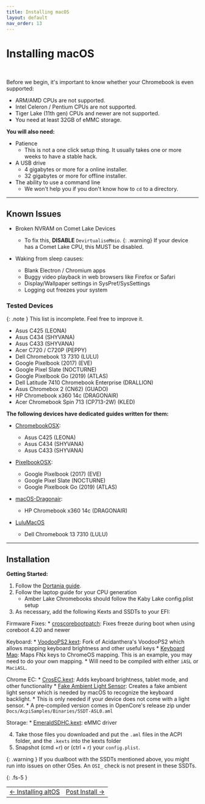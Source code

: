 ```yaml
---
title: Installing macOS
layout: default
nav_order: 13
---
```


# Installing macOS

<br>

Before we begin, it's important to know whether your Chromebook is even supported:
- ARM/AMD CPUs are not supported.
- Intel Celeron / Pentium CPUs are not supported.
- Tiger Lake (11th gen) CPUs and newer are not supported.
- You need at least 32GB of eMMC storage.

**You will also need:**
* Patience 
    * This is not a one click setup thing. It usually takes one or more weeks to have a stable hack.
* A USB drive 
  	* 4 gigabytes or more for a online installer.
  	* 32 gigabytes or more for offline installer.
* The ability to use a command line
  	* We won't help you if you don't know how to `cd` to a directory.

---

## Known Issues

- Broken NVRAM on Comet Lake Devices
   	- To fix this, **DISABLE** `DevirtualiseMmio`.
   	{: .warning}
   	If your device has a Comet Lake CPU, this MUST be disabled.
    
- Waking from sleep causes:
   - Blank Electron / Chromium apps
   - Buggy video playback in web browsers like Firefox or Safari
   - Display/Wallpaper settings in SysPref/SysSettings
   - Logging out freezes your system

### Tested Devices

{: .note }
This list is incomplete. Feel free to improve it.

- Asus C425 (LEONA)
- Asus C434 (SHYVANA)
- Asus C433 (SHYVANA)
- Acer C720 / C720P (PEPPY)
- Dell Chromebook 13 7310 (LULU)
- Google Pixelbook (2017) (EVE)
- Google Pixel Slate (NOCTURNE)
- Google Pixelbook Go (2019) (ATLAS)
- Dell Latitude 7410 Chromebook Enterprise (DRALLION)
- Asus Chromebox 2 (CN62) (GUADO)
- HP Chromebook x360 14c (DRAGONAIR)
- Acer Chromebook Spin 713 (CP713-2W) (KLED)

**The following devices have dedicated guides written for them:**

* [ChromebookOSX](https://github.com/meghan06/ChromebookOSX):
   * Asus C425 (LEONA)
   * Asus C434 (SHYVANA)
   * Asus C433 (SHYVANA)

* [PixelbookOSX](https://github.com/olm3ca/PixelbookOSX):
   * Google Pixelbook (2017) (EVE)
   * Google Pixel Slate	(NOCTURNE)
   * Google Pixelbook Go (2019) (ATLAS)

* [macOS-Dragonair](https://github.com/mine-man3000/macOS-Dragonair):
   * HP Chromebook x360 14c (DRAGONAIR)

* [LuluMacOS](https://isi95010.github.io/LuluMacOS/)
  * Dell Chromebook 13 7310 (LULU)

---

## Installation

**Getting Started:**

1. Follow the [Dortania guide](https://dortania.github.io/OpenCore-Install-Guide).
2. Follow the laptop guide for your CPU generation
	* Amber Lake Chromebooks should follow the Kaby Lake config.plist setup
3. As necessary, add the following Kexts and SSDTs to your EFI:

Firmware Fixes:
  	* [croscorebootpatch](https://github.com/meghan06/croscorebootpatch): Fixes freeze during boot when using coreboot 4.20 and newer

Keyboard:
	* [VoodooPS2.kext](https://github.com/1Revenger1/VoodooPS2/releases): Fork of Acidanthera's VoodooPS2 which allows mapping keyboard brightness and other useful keys
	* [Keyboard Map](https://github.com/1Revenger1/Acer-Spin-713-Hackintosh/blob/main/src/ACPI/SSDT-ChromeKeys.dsl): Maps FNx keys to ChromeOS mapping. This is an example, you may need to do your own mapping.
  	* Will need to be compiled with either `iASL` or `MaciASL`.

Chrome EC:
	* [CrosEC.kext](https://github.com/1Revenger1/CrosEC/releases): Adds keyboard brightness, tablet mode, and other functionality
	* [Fake Ambient Light Sensor](https://github.com/acidanthera/OpenCorePkg/blob/master/Docs/AcpiSamples/Source/SSDT-ALS0.dsl): Creates a fake ambient light sensor which is needed by macOS to recognize the keyboard backlight.
  	* This is only needed if your device does not come with a light sensor.
  	* A pre-compiled version comes in OpenCore's release zip under `Docs/AcpiSamples/Binaries/SSDT-ASL0.aml`

Storage:
  	* [EmeraldSDHC.kext](https://github.com/acidanthera/EmeraldSDHC/releases): eMMC driver

4. Take those files you downloaded and put the `.aml` files in the ACPI folder, and the `.kexts` into the kexts folder
5. Snapshot (cmd +r) or (ctrl + r) your `config.plist`. 

{: .warning }
If you dualboot with the SSDTs mentioned above, you might run into issues on other OSes. An `OSI_` check is not present in these SSDTs.

{: .fs-5 }

<table>
<tr>
<td class="navtable-l">
<a href="altos.html">← Installing altOS</a> 
</td>
<td class="navtable-r">
<a href="post-install.html">Post Install →</a> 
</td>
</tr>
</table>
